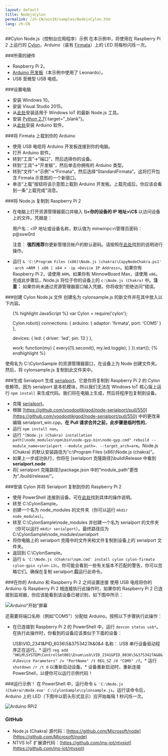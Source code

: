 ```yaml
---
layout: default
title: NodejsCylon
permalink: /zh-CN/win10/samples/NodejsCylon.htm
lang: zh-CN
---
```


##Cylon Node.js（控制台应用程序）示例
在本示例中，将使用在 Raspberry Pi 2 上运行的 [Cylon](https://www.npmjs.com/package/cylon)，Arduino（装有 [Firmata](https://www.npmjs.com/package/firmata)）上的 LED 将每秒闪烁一次。

###所需的硬件
* Raspberry Pi 2。
* [Arduino 开发板](https://www.arduino.cc/en/main/products)（本示例中使用了 Leonardo）。
* USB 至微型 USB 电缆。

###设置电脑
* 安装 Windows 10。
* 安装 Visual Studio 2015。
* 从[此处](https://github.com/ms-iot/ntvsiot/releases)安装适用于 Windows IoT 的最新 Node.js 工具。
* 安装 [Python 2.7](https://www.python.org/downloads/){:target="_blank"}。
* 从[此处](https://www.arduino.cc/en/Main/Software)安装 Arduino 软件。


###将 Firmata 上载到你的 Arduino
* 使用 USB 电缆将 Arduino 开发板连接到你的电脑。
* 打开 Arduino 软件。
* 转到“工具”-\>“端口”，然后选择你的设备。
* 转到“工具”-\>“开发板”，然后单击你拥有的 Arduino 类型。
* 转到“文件”-\>“示例”-\>“Firmata”，然后选择“StandardFirmata”。这将打开包含 Firmata 示意图的一个新窗口。
* 单击“上载”按钮将该示意图上载到 Arduino 开发板。上载完成后，你应该会看到一条“上载完成”消息。


###将 Node.js 复制到 Raspberry Pi 2
* 在电脑上打开资源管理器窗口并输入 **\\\\\<你的设备的 IP 地址\>\\C$** 以访问设备上的文件。凭据是：

   用户名：\<IP 地址或设备名称，默认值为 minwinpc\>\\管理员密码：p@ssw0rd

  注意： **强烈推荐**你更新管理员帐户的默认密码。请按照在[此处]({{site.baseurl}}/{{page.lang}}/win10/samples/PowerShell.htm)找到的说明进行操作。

* 运行 `& 'C:\Program Files (x86)\Node.js (chakra)\CopyNodeChakra.ps1' -arch <ARM | x86 | x64 > -ip <Device IP Address>`。如果你有 Raspberry Pi 2，请使用 `ARM`。如果你有 MinnowBoard Max，请使用 `x86`。完成此步骤后，Node.js 将位于你的设备上的 `c:\Node.js (Chakra)` 中。**注意：** 如果你尚未通过资源管理器窗口输入凭据，你将收到“拒绝访问”错误。


###创建 Cylon Node.js 文件
创建名为 cylonsample.js 的新文件并在其中放入以下内容。

<UL>

{% highlight JavaScript %}
var Cylon = require('cylon');

Cylon.robot({
  connections: {
    arduino: { adaptor: 'firmata', port: 'COM5' }
  },

  devices: {
    led: { driver: 'led', pin: 13 }
  },

  work: function(my) {
    every((1).second(), my.led.toggle);
  }
}).start();
{% endhighlight %}
</UL>

使用名为 C:\\CylonSample 的资源管理器窗口，在设备上为 Node 创建文件夹。然后，将 cylonsample.js 复制到此文件夹中。


###生成 Serialport
生成 [serialport](https://www.npmjs.com/package/serialport)，它是你将复制到 Raspberry Pi 2 的 Cylon 依赖项。因为 serialport 是本机模块，所以我们无法在 Windows IoT 核心版上运行 `npm install` 来生成代码。我们将在电脑上生成，然后将程序包复制到设备。

* 克隆 [serialport](https://github.com/voodootikigod/node-serialport)。
* 根据 [https://github.com/voodootikigod/node-serialport/pull/550](https://github.com/voodootikigod/node-serialport/pull/550) 中的更改来编辑 serialport\_win.cpp。**在 Pull 请求合并之前，此步骤是临时性的**。
* 运行 `npm install nan`。
* 运行 `"[Node.js (Chakra) installation path]\node_modules\npm\bin\node-gyp-bin\node-gyp.cmd" rebuild --module_name=serialport --module_path=. --target_arch=arm`。Node.js \(Chakra\) 的默认安装路径为“c:\\Program Files \(x86\)\\Node.js \(chakra\)”。
* 如果上一步成功执行，你将在 \[serialport 克隆路径\]\\build\\Release 中看到 **serialport.node**
* 将\[ serialport 克隆路径\]\\package.json 中的“module\_path”更改为“./build/release/”。


###安装 Cylon 并将 Serialport 复制到你的 Raspberry Pi 2
* 使用 PowerShell 连接到设备。可在[此处]({{site.baseurl}}/{{page.lang}}/win10/samples/PowerShell.htm)找到具体的操作说明。
* 转至 C:\\CylonSample。
* 创建一个名为 node\_modules 的文件夹（你可以运行 `mkdir node_modules`）。
* 转至 C:\\CylonSample\\node\_modules 并创建一个名为 serialport 的文件夹（你可以运行 `mkdir serialport`）。最终路径应为 C:\\CylonSample\\node\_modules\\serialport
* 将你电脑上的 serialport 克隆中的文件夹和文件复制到设备上的 serialport 文件夹。
* 返回到 C:\\CylonSample。
* 运行 `& 'C:\Node.js (Chakra)\npm.cmd' install cylon cylon-firmata cylon-gpio cylon-i2c`。你可能会看到一些有关版本不匹配的警告，你可以忽略它们。确保在复制 serialport **后**运行此命令。



###在你的 Arduino 和 Raspberry Pi 2 之间设置连接
使用 USB 电缆将你的 Arduino 与 Raspberry Pi 2 相连接执行此操作时，如果你的 Raspberry Pi 2 已连接到监视器，你应该能看到该设备已被识别，如下图中所示：

![Arduino“开始”屏幕]({{site.baseurl}}/images/Nodejs/arduino-startscreen.jpg)

还需要将端口名称（例如“COM5”）分配给 Arduino。按照以下步骤执行此操作：

* 在已连接到 Raspberry Pi 2 的 PowerShell 中，运行 `devcon status usb*`。在执行此操作时，你看到的设备应该类似于下面的设备：

   USB\\VID\_2341&PID\_8036\\5&3753427A&0&4 名称： USB 串行设备驱动程序正在运行。\* 运行 `reg add "HKLM\SYSTEM\ControlSet001\Enum\usb\VID_2341&PID_8036\5&3753427A&0&4\Device Parameters" /v "PortName" /t REG_SZ /d "COM5" /f`。\* 运行 `shutdown /r /t 0` 以重新启动设备。\* 设备重新启动时，重新连接 PowerShell，以便你可以运行示例代码！


###运行示例！
在 PowerShell 中，运行命令 `& 'C:\Node.js (Chakra)\Node.exe' C:\CylonSample\cylonsample.js`。运行该命令后，Arduino 上的 LED（下图中以箭头形式显示）应开始每隔 1 秒闪烁一次。

![Arduino RPi2]({{site.baseurl}}/images/Nodejs/arduino-rpi2.jpg)


### GitHub
* Node.js \(Chakra\) 源代码：[https://github.com/Microsoft/node](https://github.com/Microsoft/node)
* NTVS IoT 扩展源代码：[https://github.com/ms-iot/ntvsiot](https://github.com/ms-iot/ntvsiot)
